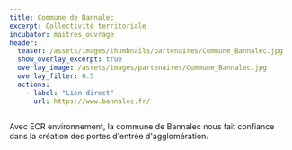 ```yaml
---
title: Commune de Bannalec
excerpt: Collectivité territoriale
incubator: maitres_ouvrage
header:
  teaser: /assets/images/thumbnails/partenaires/Commune_Bannalec.jpg
  show_overlay_excerpt: true
  overlay_image: /assets/images/partenaires/Commune_Bannalec.jpg
  overlay_filter: 0.5
  actions:
    - label: "Lien direct"
      url: https://www.bannalec.fr/
---
```


Avec ECR environnement, la commune de Bannalec nous fait confiance dans la création des portes d'entrée d'agglomération.
